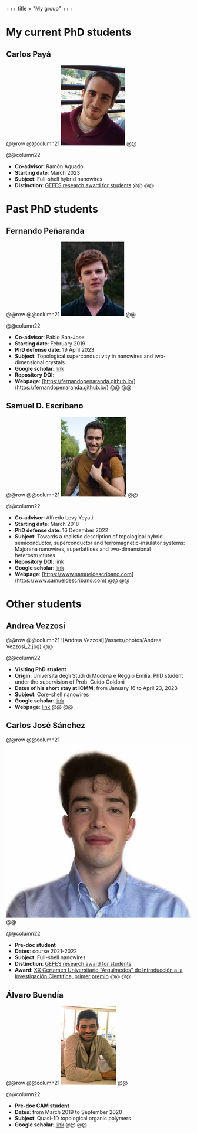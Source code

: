 +++
title = "My group"
+++

# My current PhD students

## Carlos Payá

@@row
@@column21 ![Carlos Payá](/assets/photos/Carlos.jpg) @@

@@column22
- **Co-advisor**: Ramón Aguado
- **Starting date**: March 2023
- **Subject**: Full-shell hybrid nanowires
- **Distinction**: [GEFES research award for students](http://gefes-rsef.org/premios-de-investigacion-para-estudiantes-carlos-paya/)
@@
@@

# Past PhD students

## Fernando Peñaranda

@@row
@@column21 ![Fernando Peñaranda](/assets/photos/Fernando.png) @@

@@column22

- **Co-advisor**: Pablo San-Jose
- **Starting date**: February 2019
- **PhD defense date**: 19 April 2023
- **Subject**: Topological superconductivity in nanowires and two-dimensional crystals
- **Google scholar**: [link](https://scholar.google.com/citations?hl=en&user=S3I9ac8AAAAJ)
- **Repository DOI**:
- **Webpage**: [https://fernandopenaranda.github.io/](https://fernandopenaranda.github.io/)
@@
@@

## Samuel D. Escribano

@@row
@@column21 ![Samuel D. Escribano](/assets/photos/Samuel.jpg) @@

@@column22

- **Co-advisor**: Alfredo Levy Yeyati
- **Starting date**: March 2018
- **PhD defense date**: 16 December 2022   
- **Subject**: Towards a realistic description of topological hybrid semiconductor, superconductor and ferromagnetic-insulator systems: Majorana nanowires, superlattices and two-dimensional heterostructures
- **Repository DOI**: [link](https://repositorio.uam.es/handle/10486/706437) 
- **Google scholar**: [link](https://scholar.google.com/citations?hl=en&user=UaNF-SUAAAAJ)
- **Webpage**: [https://www.samueldescribano.com](https://www.samueldescribano.com)
@@
@@

# Other students

## Andrea Vezzosi

@@row
@@column21 ![Andrea Vezzosi](/assets/photos/Andrea Vezzosi_2.jpg) @@

@@column22
- **Visiting PhD student**
- **Origin**: Università degli Studi di Modena e Reggio Emilia. PhD student under the supervision of Prob. Guido Goldoni
- **Dates of his short stay at ICMM**: from January 16 to April 23, 2023
- **Subject**: Core-shell nanowires
- **Google scholar**: [link](https://scholar.google.com/citations?user=rCrFBLgAAAAJ&hl=it)
- **Webpage**: [link](http://personale.unimore.it/Rubrica/dettaglio/219035)
@@
@@

## Carlos José Sánchez

@@row
@@column21 ![Carlos José Sánchez](/assets/photos/CJ.jpg) @@

@@column22
- **Pre-doc student**
- **Dates**: course 2021-2022
- **Subject**: Full-shell nanowires
- **Distinction**: [GEFES research award for students](http://gefes-rsef.org/premios-de-investigacion-para-estudiantes-2022-carlos-jose-sanchez-martinez/)
- **Award**: [XX Certamen Universitario “Arquímedes” de Introducción a la Investigación Científica, primer premio](https://www.universidades.gob.es/certamen-universitario-arquimedes-convocatoria-2022/)
@@
@@

## Álvaro Buendía

@@row
@@column21 ![Álvaro Buendía](/assets/photos/Alvaro.jpg) @@

@@column22
- **Pre-doc CAM student**
- **Dates**: from March 2019 to September 2020
- **Subject**: Quasi-1D topological organic polymers
- **Google scholar**: [link](https://scholar.google.com/citations?hl=en&user=XE7w6XIAAAAJ)
@@
@@

